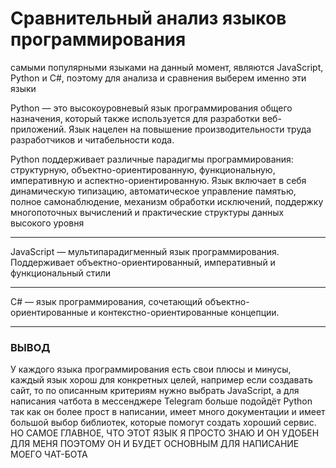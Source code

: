 <h1>Сравнительный анализ языков программирования</h1>
<p>самыми популярными языками на данный момент, являются JavaScript, Python и С#, поэтому для анализа и сравнения выберем именно эти языки</p>
<p>Python — это высокоуровневый язык программирования общего назначения, который также используется для разработки веб-приложений. Язык нацелен на повышение производительности труда разработчиков и читабельности кода.</p>
<p>Python поддерживает различные парадигмы программирования: структурную, объектно-ориентированную, функциональную, императивную и аспектно-ориентированную. Язык включает в себя динамическую типизацию, автоматическое управление памятью, полное самонаблюдение, механизм обработки исключений, поддержку многопоточных вычислений и практические структуры данных высокого уровня</p>
<hr>
<p>JavaScript — мультипарадигменный язык программирования. Поддерживает объектно-ориентированный, императивный и функциональный стили</p>
<hr>
<p>C# — язык программирования, сочетающий объектно-ориентированные и контекстно-ориентированные концепции.</p>
<hr>
<h3>ВЫВОД</h3>
<p>У каждого языка программирования есть свои плюсы и минусы, каждый язык хорош для конкретных целей, например если создавать сайт, то по описанным критериям нужно выбрать JavaScript, а для написания чатбота в мессенджере Telegram больше подойдёт Python так как он более прост в написании, имеет много документации и имеет большой выбор библиотек, которые помогут создать хороший сервис. НО САМОЕ ГЛАВНОЕ, ЧТО ЭТОТ ЯЗЫК Я ПРОСТО ЗНАЮ И ОН УДОБЕН ДЛЯ МЕНЯ ПОЭТОМУ ОН И БУДЕТ ОСНОВНЫМ ДЛЯ НАПИСАНИЕ МОЕГО ЧАТ-БОТА</p>
